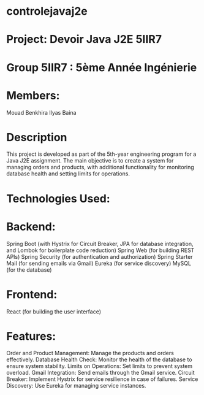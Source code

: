 # controlejavaj2e

# Project: Devoir Java J2E 5IIR7

# Group 5IIR7 : 5ème Année Ingénierie

# Members:

Mouad Benkhira
Ilyas Baina

# Description

This project is developed as part of the 5th-year engineering program for a Java J2E assignment. The main objective is to create a system for managing orders and products, with additional functionality for monitoring database health and setting limits for operations.

# Technologies Used:

# Backend:

Spring Boot (with Hystrix for Circuit Breaker, JPA for database integration, and Lombok for boilerplate code reduction)
Spring Web (for building REST APIs)
Spring Security (for authentication and authorization)
Spring Starter Mail (for sending emails via Gmail)
Eureka (for service discovery)
MySQL (for the database)
# Frontend:

React (for building the user interface)
# Features:

Order and Product Management: Manage the products and orders effectively.
Database Health Check: Monitor the health of the database to ensure system stability.
Limits on Operations: Set limits to prevent system overload.
Gmail Integration: Send emails through the Gmail service.
Circuit Breaker: Implement Hystrix for service resilience in case of failures.
Service Discovery: Use Eureka for managing service instances.
